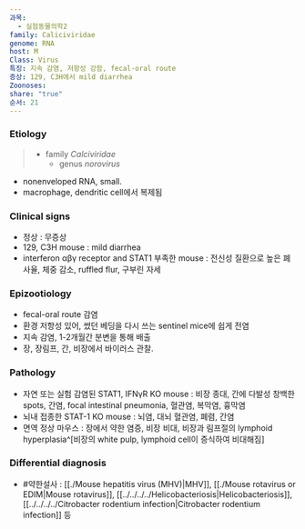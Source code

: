 ```yaml
---
과목:
  - 실험동물의학2
family: Caliciviridae
genome: RNA
host: M
Class: Virus
특징: 지속 감염, 저항성 강함, fecal-oral route
증상: 129, C3H에서 mild diarrhea
Zoonoses: 
share: "true"
순서: 21
---
```

### Etiology
>- family *Calciviridae*
>	- genus *norovirus*

- nonenveloped RNA, small.
- macrophage, dendritic cell에서 복제됨

### Clinical signs
- 정상 : 무증상
- 129, C3H mouse : mild diarrhea
- interferon αβγ receptor and STAT1 부족한 mouse : 전신성 질환으로 높은 폐사율, 체중 감소, ruffled flur, 구부린 자세

### Epizootiology
- fecal-oral route 감염
- 환경 저항성 있어, 썼던 베딩을 다시 쓰는 sentinel mice에 쉽게 전염
- 지속 감염, 1-2개월간 분변을 통해 배출
- 장, 장림프, 간, 비장에서 바이러스 관찰.

### Pathology
- 자연 또는 실험 감염된 STAT1, IFNγR KO mouse
  : 비장 종대, 간에 다발성 창백한 spots, 간염, focal intestinal pneumonia, 혈관염, 복막염, 흉막염
- 뇌내 접종한 STAT-1 KO mouse
  : 뇌염, 대뇌 혈관염, 폐렴, 간염
- 면역 정상 마우스 
  : 장에서 약한 염증, 비장 비대, 비장과 림프절의 lymphoid hyperplasia^[비장의 white pulp, lymphoid cell이 증식하여 비대해짐]
### Differential diagnosis
- #약한설사 : [[./Mouse hepatitis virus (MHV)|MHV]], [[./Mouse rotavirus or EDIM|Mouse rotavirus]], [[../../../../Helicobacteriosis|Helicobacteriosis]], [[../../../../Citrobacter rodentium infection|Citrobacter rodentium infection]] 등